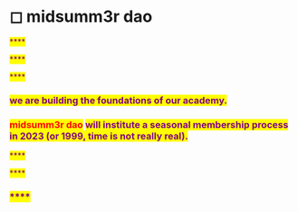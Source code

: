 # ◻ midsumm3r dao

<mark style="color:purple;">****</mark>

<mark style="color:purple;">****</mark>

<mark style="color:purple;">****</mark>

### <mark style="color:purple;">**we are building the foundations of our academy.**</mark>&#x20;

### <mark style="color:red;">midsumm3r dao</mark> <mark style="color:purple;">**will institute a seasonal membership process in 2023 (or 1999, time is not really real).**</mark>

<mark style="color:purple;">****</mark>

<mark style="color:purple;">****</mark>

### <mark style="color:purple;">****</mark>
